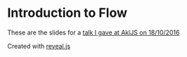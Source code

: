 # Introduction to Flow

These are the slides for a [talk I gave at AklJS on 18/10/2016](http://www.meetup.com/AucklandJS/events/234607780/)

Created with [reveal.js](http://lab.hakim.se/reveal-js/)

